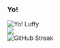 ### Yo! 
![Yo! Luffy](https://gifdb.com/images/high/yo-child-luffy-r185fas1ytgepv89.gif)
</br>
![](https://komarev.com/ghpvc/?username=codingstark-dev)
</br>
![GitHub Streak](https://streak-stats.demolab.com?user=codingstark-dev&theme=github-dark)
